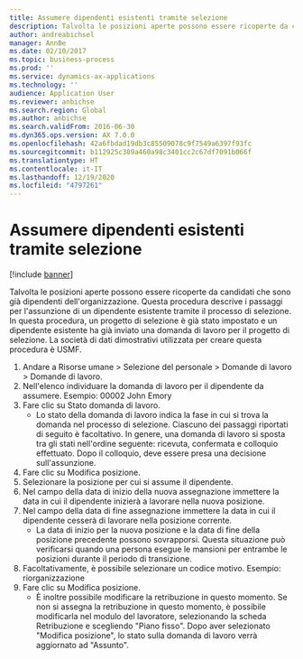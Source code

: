 ```yaml
---
title: Assumere dipendenti esistenti tramite selezione
description: Talvolta le posizioni aperte possono essere ricoperte da candidati che sono già dipendenti dell'organizzazione.
author: andreabichsel
manager: AnnBe
ms.date: 02/10/2017
ms.topic: business-process
ms.prod: ''
ms.service: dynamics-ax-applications
ms.technology: ''
audience: Application User
ms.reviewer: anbichse
ms.search.region: Global
ms.author: anbichse
ms.search.validFrom: 2016-06-30
ms.dyn365.ops.version: AX 7.0.0
ms.openlocfilehash: 42a6fbdad19db3c85509078c9f7549a6397f93fc
ms.sourcegitcommit: b112925c389a460a98c3401cc2c67df7091b066f
ms.translationtype: HT
ms.contentlocale: it-IT
ms.lasthandoff: 12/19/2020
ms.locfileid: "4797261"
---
```

# <a name="hire-existing-employees-through-recruitment"></a>Assumere dipendenti esistenti tramite selezione

[!include [banner](../../includes/banner.md)]

Talvolta le posizioni aperte possono essere ricoperte da candidati che sono già dipendenti dell'organizzazione. Questa procedura descrive i passaggi per l'assunzione di un dipendente esistente tramite il processo di selezione. In questa procedura, un progetto di selezione è già stato impostato e un dipendente esistente ha già inviato una domanda di lavoro per il progetto di selezione. La società di dati dimostrativi utilizzata per creare questa procedura è USMF.

1. Andare a Risorse umane > Selezione del personale > Domande di lavoro > Domande di lavoro.
2. Nell'elenco individuare la domanda di lavoro per il dipendente da assumere. Esempio: 00002 John Emory
3. Fare clic su Stato domanda di lavoro.
    * Lo stato della domanda di lavoro indica la fase in cui si trova la domanda nel processo di selezione.  Ciascuno dei passaggi riportati di seguito è facoltativo. In genere, una domanda di lavoro si sposta tra gli stati nell'ordine seguente: ricevuta, confermata e colloquio effettuato. Dopo il colloquio, deve essere presa una decisione sull'assunzione.  
4. Fare clic su Modifica posizione.
5. Selezionare la posizione per cui si assume il dipendente.
6. Nel campo della data di inizio della nuova assegnazione immettere la data in cui il dipendente inizierà a lavorare nella nuova posizione.  
7. Nel campo della data di fine assegnazione immettere la data in cui il dipendente cesserà di lavorare nella posizione corrente.
    * La data di inizio per la nuova posizione e la data di fine della posizione precedente possono sovrapporsi. Questa situazione può verificarsi quando una persona esegue le mansioni per entrambe le posizioni durante il periodo di transizione.  
8. Facoltativamente, è possibile selezionare un codice motivo. Esempio: riorganizzazione
9. Fare clic su Modifica posizione.
    * È inoltre possibile modificare la retribuzione in questo momento. Se non si assegna la retribuzione in questo momento, è possibile modificarla nel modulo del lavoratore, selezionando la scheda Retribuzione e scegliendo "Piano fisso". Dopo aver selezionato "Modifica posizione", lo stato sulla domanda di lavoro verrà aggiornato ad "Assunto".  

